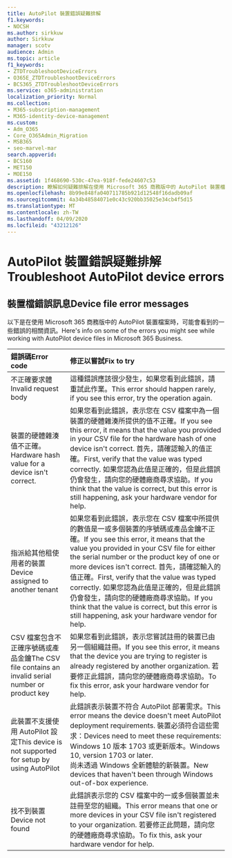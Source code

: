 ```yaml
---
title: AutoPilot 裝置錯誤疑難排解
f1.keywords:
- NOCSH
ms.author: sirkkuw
author: Sirkkuw
manager: scotv
audience: Admin
ms.topic: article
f1_keywords:
- ZTDTroubleshootDeviceErrors
- O365E_ZTDTroubleshootDeviceErrors
- BCS365_ZTDTroubleshootDeviceErrors
ms.service: o365-administration
localization_priority: Normal
ms.collection:
- M365-subscription-management
- M365-identity-device-management
ms.custom:
- Adm_O365
- Core_O365Admin_Migration
- MSB365
- seo-marvel-mar
search.appverid:
- BCS160
- MET150
- MOE150
ms.assetid: 1f468690-530c-47ea-918f-fede24607c53
description: 瞭解如何疑難排解在使用 Microsoft 365 商務版中的 AutoPilot 裝置檔案時，可能會看到的錯誤。
ms.openlocfilehash: 8b99e848fa040711785b921d12548f16dadb09af
ms.sourcegitcommit: 4a34b48584071e0c43c920bb35025e34cb4f5d15
ms.translationtype: MT
ms.contentlocale: zh-TW
ms.lasthandoff: 04/09/2020
ms.locfileid: "43212126"
---
```

# <a name="troubleshoot-autopilot-device-errors"></a><span data-ttu-id="c1931-103">AutoPilot 裝置錯誤疑難排解</span><span class="sxs-lookup"><span data-stu-id="c1931-103">Troubleshoot AutoPilot device errors</span></span>

## <a name="device-file-error-messages"></a><span data-ttu-id="c1931-104">裝置檔錯誤訊息</span><span class="sxs-lookup"><span data-stu-id="c1931-104">Device file error messages</span></span>

<span data-ttu-id="c1931-105">以下是在使用 Microsoft 365 商務版中的 AutoPilot 裝置檔案時，可能會看到的一些錯誤的相關資訊。</span><span class="sxs-lookup"><span data-stu-id="c1931-105">Here's info on some of the errors you might see while working with AutoPilot device files in Microsoft 365 Business.</span></span> 
  
|<span data-ttu-id="c1931-106">**錯誤碼**</span><span class="sxs-lookup"><span data-stu-id="c1931-106">**Error code**</span></span>|<span data-ttu-id="c1931-107">**修正以嘗試**</span><span class="sxs-lookup"><span data-stu-id="c1931-107">**Fix to try**</span></span>|
|:-----|:-----|
|<span data-ttu-id="c1931-108">不正確要求體</span><span class="sxs-lookup"><span data-stu-id="c1931-108">Invalid request body</span></span>  <br/> |<span data-ttu-id="c1931-109">這種錯誤應該很少發生，如果您看到此錯誤，請重試此作業。</span><span class="sxs-lookup"><span data-stu-id="c1931-109">This error should happen rarely, if you see this error, try the operation again.</span></span>  <br/> |
|<span data-ttu-id="c1931-110">裝置的硬體雜湊值不正確。</span><span class="sxs-lookup"><span data-stu-id="c1931-110">Hardware hash value for a device isn't correct.</span></span>  <br/> |<span data-ttu-id="c1931-111">如果您看到此錯誤，表示您在 CSV 檔案中為一個裝置的硬體雜湊所提供的值不正確。</span><span class="sxs-lookup"><span data-stu-id="c1931-111">If you see this error, it means that the value you provided in your CSV file for the hardware hash of one device isn't correct.</span></span> <span data-ttu-id="c1931-112">首先，請確認輸入的值正確。</span><span class="sxs-lookup"><span data-stu-id="c1931-112">First, verify that the value was typed correctly.</span></span> <span data-ttu-id="c1931-113">如果您認為此值是正確的，但是此錯誤仍會發生，請向您的硬體廠商尋求協助。</span><span class="sxs-lookup"><span data-stu-id="c1931-113">If you think that the value is correct, but this error is still happening, ask your hardware vendor for help.</span></span>  <br/> |
|<span data-ttu-id="c1931-114">指派給其他租使用者的裝置</span><span class="sxs-lookup"><span data-stu-id="c1931-114">Device assigned to another tenant</span></span>  <br/> |<span data-ttu-id="c1931-115">如果您看到此錯誤，表示您在 CSV 檔案中所提供的數值是一或多個裝置的序號碼或產品金鑰不正確。</span><span class="sxs-lookup"><span data-stu-id="c1931-115">If you see this error, it means that the value you provided in your CSV file for either the serial number or the product key of one or more devices isn't correct.</span></span> <span data-ttu-id="c1931-116">首先，請確認輸入的值正確。</span><span class="sxs-lookup"><span data-stu-id="c1931-116">First, verify that the value was typed correctly.</span></span> <span data-ttu-id="c1931-117">如果您認為此值是正確的，但是此錯誤仍會發生，請向您的硬體廠商尋求協助。</span><span class="sxs-lookup"><span data-stu-id="c1931-117">If you think that the value is correct, but this error is still happening, ask your hardware vendor for help.</span></span>  <br/> |
|<span data-ttu-id="c1931-118">CSV 檔案包含不正確序號碼或產品金鑰</span><span class="sxs-lookup"><span data-stu-id="c1931-118">The CSV file contains an invalid serial number or product key</span></span>  <br/> |<span data-ttu-id="c1931-119">如果您看到此錯誤，表示您嘗試註冊的裝置已由另一個組織註冊。</span><span class="sxs-lookup"><span data-stu-id="c1931-119">If you see this error, it means that the device you are trying to register is already registered by another organization.</span></span> <span data-ttu-id="c1931-120">若要修正此錯誤，請向您的硬體廠商尋求協助。</span><span class="sxs-lookup"><span data-stu-id="c1931-120">To fix this error, ask your hardware vendor for help.</span></span>  <br/> |
|<span data-ttu-id="c1931-121">此裝置不支援使用 AutoPilot 設定</span><span class="sxs-lookup"><span data-stu-id="c1931-121">This device is not supported for setup by using AutoPilot</span></span>  <br/> | <span data-ttu-id="c1931-122">此錯誤表示裝置不符合 AutoPilot 部署需求。</span><span class="sxs-lookup"><span data-stu-id="c1931-122">This error means the device doesn't meet AutoPilot deployment requirements.</span></span> <span data-ttu-id="c1931-123">裝置必須符合這些需求：</span><span class="sxs-lookup"><span data-stu-id="c1931-123">Devices need to meet these requirements:</span></span>  <br/>  <span data-ttu-id="c1931-124">Windows 10 版本 1703 或更新版本。</span><span class="sxs-lookup"><span data-stu-id="c1931-124">Windows 10, version 1703 or later.</span></span>  <br/>  <span data-ttu-id="c1931-125">尚未透過 Windows 全新體驗的新裝置。</span><span class="sxs-lookup"><span data-stu-id="c1931-125">New devices that haven't been through Windows out-of-box experience.</span></span>  <br/> |
|<span data-ttu-id="c1931-126">找不到裝置</span><span class="sxs-lookup"><span data-stu-id="c1931-126">Device not found</span></span>  <br/> |<span data-ttu-id="c1931-127">此錯誤表示您的 CSV 檔案中的一或多個裝置並未註冊至您的組織。</span><span class="sxs-lookup"><span data-stu-id="c1931-127">This error means that one or more devices in your CSV file isn't registered to your organization.</span></span> <span data-ttu-id="c1931-128">若要修正此問題，請向您的硬體廠商尋求協助。</span><span class="sxs-lookup"><span data-stu-id="c1931-128">To fix this, ask your hardware vendor for help.</span></span>  <br/> |
